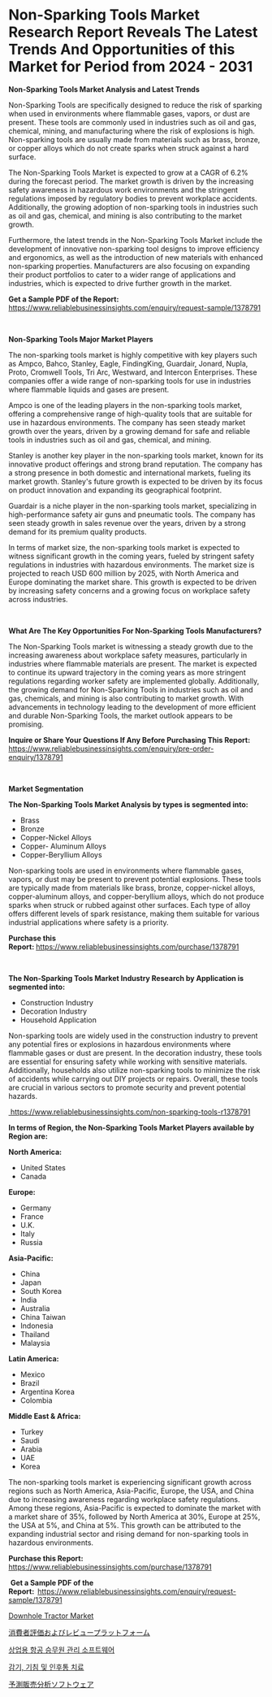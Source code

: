 <p><h1>Non-Sparking Tools Market Research Report Reveals The Latest Trends And Opportunities of this Market for Period from 2024 - 2031</h1></p><p><strong>Non-Sparking Tools Market Analysis and Latest Trends</strong></p>
<p><p>Non-Sparking Tools are specifically designed to reduce the risk of sparking when used in environments where flammable gases, vapors, or dust are present. These tools are commonly used in industries such as oil and gas, chemical, mining, and manufacturing where the risk of explosions is high. Non-sparking tools are usually made from materials such as brass, bronze, or copper alloys which do not create sparks when struck against a hard surface.</p><p>The Non-Sparking Tools Market is expected to grow at a CAGR of 6.2% during the forecast period. The market growth is driven by the increasing safety awareness in hazardous work environments and the stringent regulations imposed by regulatory bodies to prevent workplace accidents. Additionally, the growing adoption of non-sparking tools in industries such as oil and gas, chemical, and mining is also contributing to the market growth.</p><p>Furthermore, the latest trends in the Non-Sparking Tools Market include the development of innovative non-sparking tool designs to improve efficiency and ergonomics, as well as the introduction of new materials with enhanced non-sparking properties. Manufacturers are also focusing on expanding their product portfolios to cater to a wider range of applications and industries, which is expected to drive further growth in the market.</p></p>
<p><strong>Get a Sample PDF of the Report:&nbsp;</strong> <a href="https://www.reliablebusinessinsights.com/enquiry/request-sample/1378791">https://www.reliablebusinessinsights.com/enquiry/request-sample/1378791</a></p>
<p>&nbsp;</p>
<p><strong>Non-Sparking Tools Major Market Players</strong></p>
<p><p>The non-sparking tools market is highly competitive with key players such as Ampco, Bahco, Stanley, Eagle, FindingKing, Guardair, Jonard, Nupla, Proto, Cromwell Tools, Tri Arc, Westward, and Intercon Enterprises. These companies offer a wide range of non-sparking tools for use in industries where flammable liquids and gases are present.</p><p>Ampco is one of the leading players in the non-sparking tools market, offering a comprehensive range of high-quality tools that are suitable for use in hazardous environments. The company has seen steady market growth over the years, driven by a growing demand for safe and reliable tools in industries such as oil and gas, chemical, and mining.</p><p>Stanley is another key player in the non-sparking tools market, known for its innovative product offerings and strong brand reputation. The company has a strong presence in both domestic and international markets, fueling its market growth. Stanley's future growth is expected to be driven by its focus on product innovation and expanding its geographical footprint.</p><p>Guardair is a niche player in the non-sparking tools market, specializing in high-performance safety air guns and pneumatic tools. The company has seen steady growth in sales revenue over the years, driven by a strong demand for its premium quality products.</p><p>In terms of market size, the non-sparking tools market is expected to witness significant growth in the coming years, fueled by stringent safety regulations in industries with hazardous environments. The market size is projected to reach USD 600 million by 2025, with North America and Europe dominating the market share. This growth is expected to be driven by increasing safety concerns and a growing focus on workplace safety across industries.</p></p>
<p>&nbsp;</p>
<p><strong>What Are The Key Opportunities For Non-Sparking Tools Manufacturers?</strong></p>
<p><p>The Non-Sparking Tools market is witnessing a steady growth due to the increasing awareness about workplace safety measures, particularly in industries where flammable materials are present. The market is expected to continue its upward trajectory in the coming years as more stringent regulations regarding worker safety are implemented globally. Additionally, the growing demand for Non-Sparking Tools in industries such as oil and gas, chemicals, and mining is also contributing to market growth. With advancements in technology leading to the development of more efficient and durable Non-Sparking Tools, the market outlook appears to be promising.</p></p>
<p><strong>Inquire or Share Your Questions If Any Before Purchasing This Report:</strong> <a href="https://www.reliablebusinessinsights.com/enquiry/pre-order-enquiry/1378791">https://www.reliablebusinessinsights.com/enquiry/pre-order-enquiry/1378791</a></p>
<p>&nbsp;</p>
<p><strong>Market Segmentation</strong></p>
<p><strong>The Non-Sparking Tools Market Analysis by types is segmented into:</strong></p>
<p><ul><li>Brass</li><li>Bronze</li><li>Copper-Nickel Alloys</li><li>Copper- Aluminum Alloys</li><li>Copper-Beryllium Alloys</li></ul></p>
<p><p>Non-sparking tools are used in environments where flammable gases, vapors, or dust may be present to prevent potential explosions. These tools are typically made from materials like brass, bronze, copper-nickel alloys, copper-aluminum alloys, and copper-beryllium alloys, which do not produce sparks when struck or rubbed against other surfaces. Each type of alloy offers different levels of spark resistance, making them suitable for various industrial applications where safety is a priority.</p></p>
<p><strong>Purchase this Report:&nbsp;</strong><a href="https://www.reliablebusinessinsights.com/purchase/1378791">https://www.reliablebusinessinsights.com/purchase/1378791</a></p>
<p>&nbsp;</p>
<p><strong>The Non-Sparking Tools Market Industry Research by Application is segmented into:</strong></p>
<p><ul><li>Construction Industry</li><li>Decoration Industry</li><li>Household Application</li></ul></p>
<p><p>Non-sparking tools are widely used in the construction industry to prevent any potential fires or explosions in hazardous environments where flammable gases or dust are present. In the decoration industry, these tools are essential for ensuring safety while working with sensitive materials. Additionally, households also utilize non-sparking tools to minimize the risk of accidents while carrying out DIY projects or repairs. Overall, these tools are crucial in various sectors to promote security and prevent potential hazards.</p></p>
<p><a href="https://www.reliablebusinessinsights.com/non-sparking-tools-r1378791">&nbsp;https://www.reliablebusinessinsights.com/non-sparking-tools-r1378791</a></p>
<p><strong>In terms of Region, the Non-Sparking Tools Market Players available by Region are:</strong></p>
<p>
    <p> <strong> North America: </strong>
        <ul>
            <li>United States</li>
            <li>Canada</li>
        </ul>
        </p> 
    <p> <strong> Europe: </strong>
        <ul>
            <li>Germany</li>
            <li>France</li>
            <li>U.K.</li>
            <li>Italy</li>
            <li>Russia</li>
        </ul>
        </p> 
    <p> <strong> Asia-Pacific: </strong>
        <ul>
            <li>China</li>
            <li>Japan</li>
            <li>South Korea</li>
            <li>India</li>
            <li>Australia</li>
            <li>China Taiwan</li>
            <li>Indonesia</li>
            <li>Thailand</li>
            <li>Malaysia</li>
        </ul>
        </p> 
    <p> <strong> Latin America: </strong>
        <ul>
            <li>Mexico</li>
            <li>Brazil</li>
            <li>Argentina Korea</li>
            <li>Colombia</li>
        </ul>
        </p> 
    <p> <strong> Middle East & Africa: </strong>
        <ul>
            <li>Turkey</li>
            <li>Saudi</li>
            <li>Arabia</li>
            <li>UAE</li>
            <li>Korea</li>
        </ul>
    </p>
    </p>
<p><p>The non-sparking tools market is experiencing significant growth across regions such as North America, Asia-Pacific, Europe, the USA, and China due to increasing awareness regarding workplace safety regulations. Among these regions, Asia-Pacific is expected to dominate the market with a market share of 35%, followed by North America at 30%, Europe at 25%, the USA at 5%, and China at 5%. This growth can be attributed to the expanding industrial sector and rising demand for non-sparking tools in hazardous environments.</p></p>
<p><strong>Purchase this Report: </strong><a href="https://www.reliablebusinessinsights.com/purchase/1378791">https://www.reliablebusinessinsights.com/purchase/1378791</a></p>
<p>&nbsp;<strong>Get a Sample PDF of the Report:&nbsp;&nbsp;</strong><a href="https://www.reliablebusinessinsights.com/enquiry/request-sample/1378791">https://www.reliablebusinessinsights.com/enquiry/request-sample/1378791</a></p>
<p><strong></strong></p>
<p><p><a href="https://github.com/iprahimabdulrahmman/Market-Research-Report-List-1/blob/main/downhole-tractor-market.md">Downhole Tractor Market</a></p><p><a href="https://github.com/Andrewones2023/Market-Research-Report-List-1/blob/main/6459965161632.md">消費者評価およびレビュープラットフォーム</a></p><p><a href="https://github.com/lzrvbyqzftro57/Market-Research-Report-List-2/blob/main/9372695174015.md">상업용 항공 승무원 관리 소프트웨어</a></p><p><a href="https://github.com/regina00882/Market-Research-Report-List-1/blob/main/1567585174014.md">감기, 기침 및 인후통 치료</a></p><p><a href="https://github.com/ChloeConn27/Market-Research-Report-List-1/blob/main/9775757161633.md">予測販売分析ソフトウェア</a></p></p>